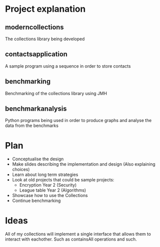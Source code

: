 # Project explanation

## moderncollections
The collections library being developed

## contactsapplication
A sample program using a sequence in order to store contacts

## benchmarking
Benchmarking of the collections library using JMH

## benchmarkanalysis
Python programs being used in order to produce graphs and analyse the data from the benchmarks

# Plan

- Conceptualise the design
- Make slides describing the implementation and design (Also explaining choices)
- Learn about long term strategies
- Look at old projects that could be sample projects:
    - Encryption Year 2 (Security)
    - League table Year 2 (Algorithms)
- Showcase how to use the Collections
- Continue benchmarking

# Ideas

All of my collections will implement a single interface that allows them to interact with eachother. Such as containsAll operations and such.